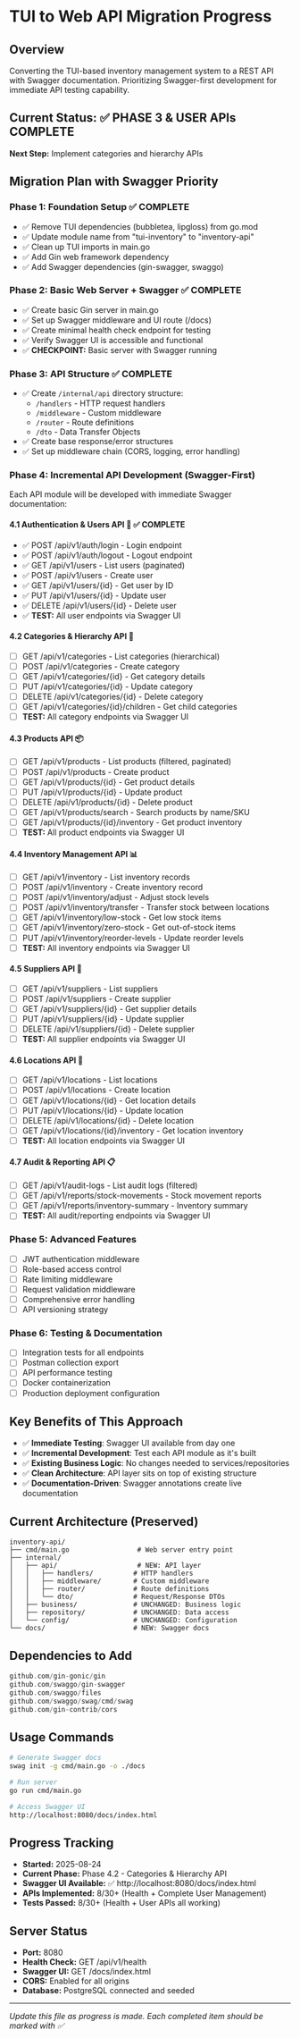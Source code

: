 # TUI to Web API Migration Progress

## Overview
Converting the TUI-based inventory management system to a REST API with Swagger documentation. Prioritizing Swagger-first development for immediate API testing capability.

## Current Status: ✅ PHASE 3 & USER APIs COMPLETE
**Next Step:** Implement categories and hierarchy APIs

## Migration Plan with Swagger Priority

### Phase 1: Foundation Setup ✅ COMPLETE
- ✅ Remove TUI dependencies (bubbletea, lipgloss) from go.mod
- ✅ Update module name from "tui-inventory" to "inventory-api" 
- ✅ Clean up TUI imports in main.go
- ✅ Add Gin web framework dependency
- ✅ Add Swagger dependencies (gin-swagger, swaggo)

### Phase 2: Basic Web Server + Swagger ✅ COMPLETE
- ✅ Create basic Gin server in main.go
- ✅ Set up Swagger middleware and UI route (/docs)
- ✅ Create minimal health check endpoint for testing
- ✅ Verify Swagger UI is accessible and functional
- ✅ **CHECKPOINT:** Basic server with Swagger running

### Phase 3: API Structure ✅ COMPLETE
- ✅ Create `/internal/api` directory structure:
  - `/handlers` - HTTP request handlers
  - `/middleware` - Custom middleware 
  - `/router` - Route definitions
  - `/dto` - Data Transfer Objects
- ✅ Create base response/error structures
- ✅ Set up middleware chain (CORS, logging, error handling)

### Phase 4: Incremental API Development (Swagger-First)
Each API module will be developed with immediate Swagger documentation:

#### 4.1 Authentication & Users API 🔐 ✅ COMPLETE
- ✅ POST /api/v1/auth/login - Login endpoint
- ✅ POST /api/v1/auth/logout - Logout endpoint  
- ✅ GET /api/v1/users - List users (paginated)
- ✅ POST /api/v1/users - Create user
- ✅ GET /api/v1/users/{id} - Get user by ID
- ✅ PUT /api/v1/users/{id} - Update user
- ✅ DELETE /api/v1/users/{id} - Delete user
- ✅ **TEST:** All user endpoints via Swagger UI

#### 4.2 Categories & Hierarchy API 📁
- [ ] GET /api/v1/categories - List categories (hierarchical)
- [ ] POST /api/v1/categories - Create category
- [ ] GET /api/v1/categories/{id} - Get category details
- [ ] PUT /api/v1/categories/{id} - Update category
- [ ] DELETE /api/v1/categories/{id} - Delete category
- [ ] GET /api/v1/categories/{id}/children - Get child categories
- [ ] **TEST:** All category endpoints via Swagger UI

#### 4.3 Products API 📦
- [ ] GET /api/v1/products - List products (filtered, paginated)
- [ ] POST /api/v1/products - Create product
- [ ] GET /api/v1/products/{id} - Get product details
- [ ] PUT /api/v1/products/{id} - Update product
- [ ] DELETE /api/v1/products/{id} - Delete product
- [ ] GET /api/v1/products/search - Search products by name/SKU
- [ ] GET /api/v1/products/{id}/inventory - Get product inventory
- [ ] **TEST:** All product endpoints via Swagger UI

#### 4.4 Inventory Management API 📊
- [ ] GET /api/v1/inventory - List inventory records
- [ ] POST /api/v1/inventory - Create inventory record
- [ ] POST /api/v1/inventory/adjust - Adjust stock levels
- [ ] POST /api/v1/inventory/transfer - Transfer stock between locations
- [ ] GET /api/v1/inventory/low-stock - Get low stock items
- [ ] GET /api/v1/inventory/zero-stock - Get out-of-stock items
- [ ] PUT /api/v1/inventory/reorder-levels - Update reorder levels
- [ ] **TEST:** All inventory endpoints via Swagger UI

#### 4.5 Suppliers API 🏢
- [ ] GET /api/v1/suppliers - List suppliers
- [ ] POST /api/v1/suppliers - Create supplier
- [ ] GET /api/v1/suppliers/{id} - Get supplier details
- [ ] PUT /api/v1/suppliers/{id} - Update supplier
- [ ] DELETE /api/v1/suppliers/{id} - Delete supplier
- [ ] **TEST:** All supplier endpoints via Swagger UI

#### 4.6 Locations API 📍
- [ ] GET /api/v1/locations - List locations
- [ ] POST /api/v1/locations - Create location
- [ ] GET /api/v1/locations/{id} - Get location details
- [ ] PUT /api/v1/locations/{id} - Update location
- [ ] DELETE /api/v1/locations/{id} - Delete location
- [ ] GET /api/v1/locations/{id}/inventory - Get location inventory
- [ ] **TEST:** All location endpoints via Swagger UI

#### 4.7 Audit & Reporting API 📋
- [ ] GET /api/v1/audit-logs - List audit logs (filtered)
- [ ] GET /api/v1/reports/stock-movements - Stock movement reports
- [ ] GET /api/v1/reports/inventory-summary - Inventory summary
- [ ] **TEST:** All audit/reporting endpoints via Swagger UI

### Phase 5: Advanced Features
- [ ] JWT authentication middleware
- [ ] Role-based access control
- [ ] Rate limiting middleware
- [ ] Request validation middleware
- [ ] Comprehensive error handling
- [ ] API versioning strategy

### Phase 6: Testing & Documentation
- [ ] Integration tests for all endpoints
- [ ] Postman collection export
- [ ] API performance testing
- [ ] Docker containerization
- [ ] Production deployment configuration

## Key Benefits of This Approach
- ✅ **Immediate Testing**: Swagger UI available from day one
- ✅ **Incremental Development**: Test each API module as it's built  
- ✅ **Existing Business Logic**: No changes needed to services/repositories
- ✅ **Clean Architecture**: API layer sits on top of existing structure
- ✅ **Documentation-Driven**: Swagger annotations create live documentation

## Current Architecture (Preserved)
```
inventory-api/
├── cmd/main.go                 # Web server entry point
├── internal/
│   ├── api/                    # NEW: API layer
│   │   ├── handlers/          # HTTP handlers  
│   │   ├── middleware/        # Custom middleware
│   │   ├── router/            # Route definitions
│   │   └── dto/               # Request/Response DTOs
│   ├── business/              # UNCHANGED: Business logic
│   ├── repository/            # UNCHANGED: Data access  
│   └── config/                # UNCHANGED: Configuration
└── docs/                      # NEW: Swagger docs
```

## Dependencies to Add
```go
github.com/gin-gonic/gin
github.com/swaggo/gin-swagger
github.com/swaggo/files  
github.com/swaggo/swag/cmd/swag
github.com/gin-contrib/cors
```

## Usage Commands
```bash
# Generate Swagger docs
swag init -g cmd/main.go -o ./docs

# Run server
go run cmd/main.go

# Access Swagger UI
http://localhost:8080/docs/index.html
```

## Progress Tracking
- **Started:** 2025-08-24
- **Current Phase:** Phase 4.2 - Categories & Hierarchy API
- **Swagger UI Available:** ✅ http://localhost:8080/docs/index.html
- **APIs Implemented:** 8/30+ (Health + Complete User Management)
- **Tests Passed:** 8/30+ (Health + User APIs all working)

## Server Status
- **Port:** 8080
- **Health Check:** GET /api/v1/health
- **Swagger UI:** GET /docs/index.html
- **CORS:** Enabled for all origins
- **Database:** PostgreSQL connected and seeded

---
*Update this file as progress is made. Each completed item should be marked with ✅*